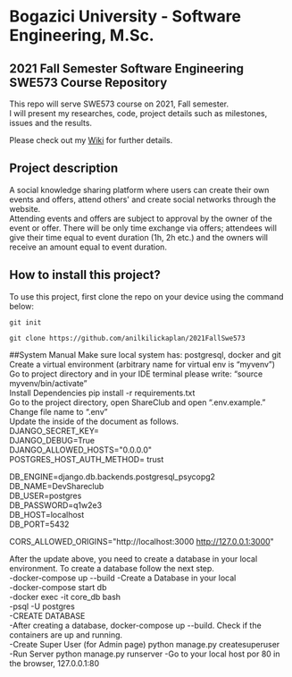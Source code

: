 # Bogazici University - Software Engineering, M.Sc. 
## 2021 Fall Semester Software Engineering SWE573 Course Repository

This repo will serve SWE573 course on 2021, Fall semester. \
I will present my researches, code,  project details such as milestones, issues and the results.

Please check out my [Wiki](https://github.com/anilkilickaplan/2021FallSwe573/wiki) for further details.

## Project description
A social knowledge sharing platform where users can create their own events and offers, attend others' and create social networks through the website. \
Attending events and offers are subject to approval by the owner of the event or offer. There will be only time exchange via offers; attendees will give their time equal to event duration (1h, 2h etc.) and the owners will receive an amount equal to event duration.
## How to install this project?


To use this project, first clone the repo on your device using the command below:

```git init```

```git clone https://github.com/anilkilickaplan/2021FallSwe573```

##System Manual
Make sure local system has: postgresql, docker and git\
Create a virtual environment (arbitrary name for virtual env is “myvenv”)\
Go to project directory and in your IDE terminal please write: “source myvenv/bin/activate”\
Install Dependencies pip install -r requirements.txt\
Go to the project directory, open ShareClub and open “.env.example.”\
Change file name to “.env”\
Update the inside of the document as follows.\
DJANGO_SECRET_KEY= <your django secret key>\
DJANGO_DEBUG=True\
DJANGO_ALLOWED_HOSTS="0.0.0.0"\
POSTGRES_HOST_AUTH_METHOD= trust
 
DB_ENGINE=django.db.backends.postgresql_psycopg2\
DB_NAME=DevShareclub\
DB_USER=postgres\
DB_PASSWORD=q1w2e3\
DB_HOST=localhost\
DB_PORT=5432
 
CORS_ALLOWED_ORIGINS="http://localhost:3000 http://127.0.0.1:3000"
 
 
After the update above, you need to create a database in your local environment. To create a database follow the next step.\
-docker-compose up --build
-Create a Database in your local\
-docker-compose start db\
-docker exec -it core_db bash\
-psql -U postgres\
-CREATE DATABASE \
-After creating a database, docker-compose up --build. Check if the containers are up and running.\
-Create Super User (for Admin page) python manage.py createsuperuser\
-Run Server python manage.py runserver
-Go to your local host por 80 in the browser, 127.0.0.1:80









